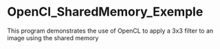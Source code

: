 # OpenCl_SharedMemory_Exemple
This program demonstrates the use of OpenCL to apply a 3x3 filter to an image using the shared memory
